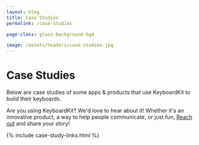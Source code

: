 ```yaml
---
layout: blog
title: Case Studies
permalink: /case-studies

page-class: glass-background bg4

image: /assets/headers/case-studies.jpg
---
```


<h1>Case Studies</h1>

<p>
Below are case studies of some apps & products that use KeyboardKit to build their keyboards.
</p>
<p>
Are you using KeyboardKit? We'd love to hear about it! Whether it's an innovative product, a way to help people communicate, or just fun, <a href="{{site.email_url}}">Reach out</a> and share your story!
</p>

{% include case-study-links.html %}